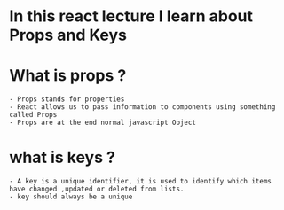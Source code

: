 # In this react lecture I learn about Props and Keys

# What is props ?
    - Props stands for properties 
    - React allows us to pass information to components using something called Props
    - Props are at the end normal javascript Object

# what is keys ?
    - A key is a unique identifier, it is used to identify which items have changed ,updated or deleted from lists.
    - key should always be a unique